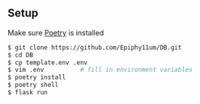
## Setup

Make sure [Poetry](https://python-poetry.org/docs/#installation) is installed

```sh
$ git clone https://github.com/Epiphy11um/DB.git
$ cd DB
$ cp template.env .env
$ vim .env          # fill in environment variables
$ poetry install
$ poetry shell
$ flask run
```